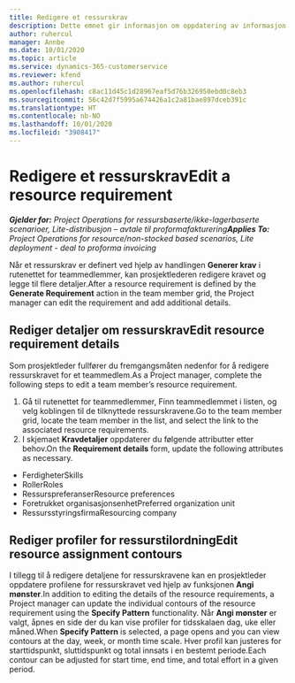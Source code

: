 ```yaml
---
title: Redigere et ressurskrav
description: Dette emnet gir informasjon om oppdatering av informasjon om ressurskrav.
author: ruhercul
manager: Annbe
ms.date: 10/01/2020
ms.topic: article
ms.service: dynamics-365-customerservice
ms.reviewer: kfend
ms.author: ruhercul
ms.openlocfilehash: c8ac11d45c1d28967eaf5d76b326950ebd0c8eb3
ms.sourcegitcommit: 56c42d7f5995a674426a1c2a81bae897dceb391c
ms.translationtype: HT
ms.contentlocale: nb-NO
ms.lasthandoff: 10/01/2020
ms.locfileid: "3908417"
---
```

# <a name="edit-a-resource-requirement"></a><span data-ttu-id="f3d01-103">Redigere et ressurskrav</span><span class="sxs-lookup"><span data-stu-id="f3d01-103">Edit a resource requirement</span></span>

<span data-ttu-id="f3d01-104">_**Gjelder for:** Project Operations for ressursbaserte/ikke-lagerbaserte scenarioer, Lite-distribusjon – avtale til proformafakturering_</span><span class="sxs-lookup"><span data-stu-id="f3d01-104">_**Applies To:** Project Operations for resource/non-stocked based scenarios, Lite deployment - deal to proforma invoicing_</span></span>

<span data-ttu-id="f3d01-105">Når et ressurskrav er definert ved hjelp av handlingen **Generer krav** i rutenettet for teammedlemmer, kan prosjektlederen redigere kravet og legge til flere detaljer.</span><span class="sxs-lookup"><span data-stu-id="f3d01-105">After a resource requirement is defined by the **Generate Requirement** action in the team member grid, the Project manager can edit the requirement and add additional details.</span></span>

## <a name="edit-resource-requirement-details"></a><span data-ttu-id="f3d01-106">Rediger detaljer om ressurskrav</span><span class="sxs-lookup"><span data-stu-id="f3d01-106">Edit resource requirement details</span></span>

<span data-ttu-id="f3d01-107">Som prosjektleder fullfører du fremgangsmåten nedenfor for å redigere ressurskravet for et teammedlem.</span><span class="sxs-lookup"><span data-stu-id="f3d01-107">As a Project manager, complete the following steps to edit a team member’s resource requirement.</span></span>

1. <span data-ttu-id="f3d01-108">Gå til rutenettet for teammedlemmer, Finn teammedlemmet i listen, og velg koblingen til de tilknyttede ressurskravene.</span><span class="sxs-lookup"><span data-stu-id="f3d01-108">Go to the team member grid, locate the team member in the list, and select the link to the associated resource requirements.</span></span>
2. <span data-ttu-id="f3d01-109">I skjemaet **Kravdetaljer** oppdaterer du følgende attributter etter behov.</span><span class="sxs-lookup"><span data-stu-id="f3d01-109">On the **Requirement details** form, update the following attributes as necessary.</span></span>

- <span data-ttu-id="f3d01-110">Ferdigheter</span><span class="sxs-lookup"><span data-stu-id="f3d01-110">Skills</span></span>
- <span data-ttu-id="f3d01-111">Roller</span><span class="sxs-lookup"><span data-stu-id="f3d01-111">Roles</span></span>
- <span data-ttu-id="f3d01-112">Ressurspreferanser</span><span class="sxs-lookup"><span data-stu-id="f3d01-112">Resource preferences</span></span>
- <span data-ttu-id="f3d01-113">Foretrukket organisasjonsenhet</span><span class="sxs-lookup"><span data-stu-id="f3d01-113">Preferred organization unit</span></span>
- <span data-ttu-id="f3d01-114">Ressursstyringsfirma</span><span class="sxs-lookup"><span data-stu-id="f3d01-114">Resourcing company</span></span>

## <a name="edit-resource-assignment-contours"></a><span data-ttu-id="f3d01-115">Rediger profiler for ressurstilordning</span><span class="sxs-lookup"><span data-stu-id="f3d01-115">Edit resource assignment contours</span></span>

<span data-ttu-id="f3d01-116">I tillegg til å redigere detaljene for ressurskravene kan en prosjektleder oppdatere profilene for ressurskravet ved hjelp av funksjonen **Angi mønster**.</span><span class="sxs-lookup"><span data-stu-id="f3d01-116">In addition to editing the details of the resource requirements, a Project manager can update the individual contours of the resource requirement using the **Specify Pattern** functionality.</span></span> <span data-ttu-id="f3d01-117">Når **Angi mønster** er valgt, åpnes en side der du kan vise profiler for tidsskalaen dag, uke eller måned.</span><span class="sxs-lookup"><span data-stu-id="f3d01-117">When **Specify Pattern** is selected, a page opens and you can view contours at the day, week, or month time scale.</span></span> <span data-ttu-id="f3d01-118">Hver profil kan justeres for starttidspunkt, sluttidspunkt og total innsats i en bestemt periode.</span><span class="sxs-lookup"><span data-stu-id="f3d01-118">Each contour can be adjusted for start time, end time, and total effort in a given period.</span></span>